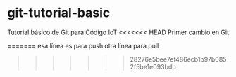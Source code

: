 # git-tutorial-basic
Tutorial básico de Git para Código IoT
<<<<<<< HEAD
Primer cambio en Git

=======
esa línea es para push
otra línea para pull
>>>>>>> 28276e5bee7ef486ecb1b97b0852f5be1e093bdb
